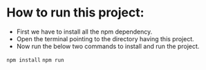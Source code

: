 # How to run this project:

 - First we have to install all the npm dependency.
 - Open the terminal pointing to the directory having this project.
 - Now run the below two commands to install and run the project.
 
 `npm install`
 `npm run`
